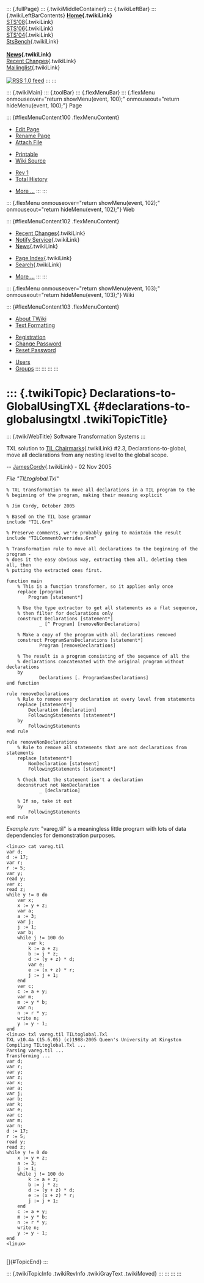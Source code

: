 ::: {.fullPage}
::: {.twikiMiddleContainer}
::: {.twikiLeftBar}
::: {.twikiLeftBarContents}
**[Home](WebHome){.twikiLink}**\
[STS\'08](STS08){.twikiLink}\
[STS\'06](http://www.program-transformation.org/Sts/STS06){.twikiLink}\
[STS\'04](STS04){.twikiLink}\
[StsBench](StsBench){.twikiLink}\
\
**[News](WebNews){.twikiLink}**\
[Recent Changes](WebChanges){.twikiLink}\
[Mailinglist](MailingList){.twikiLink}\
\
[![](../pub/rss.gif "RSS 1.0 feed")](WebRss@skin=rss)
:::
:::

::: {.twikiMain}
::: {.toolBar}
::: {.flexMenuBar}
::: {.flexMenu onmouseover="return showMenu(event, 100);" onmouseout="return hideMenu(event, 100);"}
Page

::: {#flexMenuContent100 .flexMenuContent}
-   [Edit
    Page](http://www.program-transformation.org/edit/Sts/Declarations-to-GlobalUsingTXL?t=1536827758)
-   [Rename
    Page](http://www.program-transformation.org/rename/Sts/Declarations-to-GlobalUsingTXL)
-   [Attach
    File](http://www.program-transformation.org/attach/Sts/Declarations-to-GlobalUsingTXL)

<!-- -->

-   [Printable](http://www.program-transformation.org/view/Sts/Declarations-to-GlobalUsingTXL?skin=print.pattern)
-   [Wiki
    Source](http://www.program-transformation.org/view/Sts/Declarations-to-GlobalUsingTXL?skin=text&raw=on&contenttype=text/plain)

<!-- -->

-   [Rev
    1](http://www.program-transformation.org/view/Sts/Declarations-to-GlobalUsingTXL?rev=1.1)
-   [Total
    History](http://www.program-transformation.org/rdiff/Sts/Declarations-to-GlobalUsingTXL)

<!-- -->

-   [More
    \...](http://www.program-transformation.org/oops/Sts/Declarations-to-GlobalUsingTXL?template=oopsmore&param1=1.1&param2=1.1)
:::
:::

::: {.flexMenu onmouseover="return showMenu(event, 102);" onmouseout="return hideMenu(event, 102);"}
Web

::: {#flexMenuContent102 .flexMenuContent}
-   [Recent Changes](WebChanges){.twikiLink}
-   [Notify Service](WebNotify){.twikiLink}
-   [News](WebNews){.twikiLink}

<!-- -->

-   [Page Index](WebIndex){.twikiLink}
-   [Search](WebSearch){.twikiLink}

<!-- -->

-   [More
    \...](http://www.program-transformation.org/oops/Sts/Declarations-to-GlobalUsingTXL?template=oopsmore&param1=1.1&param2=1.1)
:::
:::

::: {.flexMenu onmouseover="return showMenu(event, 103);" onmouseout="return hideMenu(event, 103);"}
Wiki

::: {#flexMenuContent103 .flexMenuContent}
-   [About
    TWiki](http://www.program-transformation.org/view/TWiki/WebHome)
-   [Text
    Formatting](http://www.program-transformation.org/view/TWiki/TextFormattingRules)

<!-- -->

-   [Registration](http://www.program-transformation.org/view/TWiki/TWikiRegistration)
-   [Change
    Password](http://www.program-transformation.org/view/TWiki/ChangePassword)
-   [Reset
    Password](http://www.program-transformation.org/view/TWiki/ResetPassword)

<!-- -->

-   [Users](http://www.program-transformation.org/view/Main/TWikiUsers)
-   [Groups](http://www.program-transformation.org/view/Main/TWikiGroups)
:::
:::
:::
:::

::: {.twikiTopic}
Declarations-to-GlobalUsingTXL {#declarations-to-globalusingtxl .twikiTopicTitle}
==============================

::: {.twikiWebTitle}
Software Transformation Systems
:::

TXL solution to [TIL Chairmarks](TILChairmarks){.twikiLink} \#2.3,
Declarations-to-global, move all declarations from any nesting level to
the global scope.

\-- [JamesCordy](../Main/JamesCordy){.twikiLink} - 02 Nov 2005

*File \"TILtoglobal.Txl\"*

    % TXL transformation to move all declarations in a TIL program to the 
    % beginning of the program, making their meaning explicit

    % Jim Cordy, October 2005

    % Based on the TIL base grammar
    include "TIL.Grm"

    % Preserve comments, we're probably going to maintain the result
    include "TILCommentOverrides.Grm"

    % Transformation rule to move all declarations to the beginning of the program -
    % does it the easy obvious way, extracting them all, deleting them all, then
    % putting the extracted ones first.  

    function main
        % This is a function transformer, so it applies only once 
        replace [program]
            Program [statement*]

        % Use the type extractor to get all statements as a flat sequence,
        % then filter for declarations only
        construct Declarations [statement*]
                _ [^ Program] [removeNonDeclarations]

        % Make a copy of the program with all declarations removed
        construct ProgramSansDeclarations [statement*]
                Program [removeDeclarations]

        % The result is a program consisting of the sequence of all the
        % declarations concatenated with the original program without declarations
        by
                Declarations [. ProgramSansDeclarations]
    end function

    rule removeDeclarations
        % Rule to remove every declaration at every level from statements
        replace [statement*]
            Declaration [declaration]
            FollowingStatements [statement*]
        by
            FollowingStatements
    end rule

    rule removeNonDeclarations
        % Rule to remove all statements that are not declarations from statements
        replace [statement*]
            NonDeclaration [statement]
            FollowingStatements [statement*]

        % Check that the statement isn't a declaration 
        deconstruct not NonDeclaration
                _ [declaration]

        % If so, take it out
        by
            FollowingStatements
    end rule

*Example run:* \"vareg.til\" is a meaningless little program with lots
of data dependencies for demonstration purposes.

    <linux> cat vareg.til
    var d;
    d := 17;
    var r;
    r := 5;
    var y;
    read y;
    var z;
    read z;
    while y != 0 do
        var x;
        x := y + z;
        var a;
        a := 3;
        var j;
        j := 1;
        var b;
        while j != 100 do
            var k;
            k := a + z;
            b := j * z;
            d := (y + z) * d;
            var e;
            e := (x + z) * r;
            j := j + 1;
        end
        var c;
        c := a + y;
        var m;
        m := y * b;
        var n;
        n := r * y;
        write n;
        y := y - 1;
    end
    <linux> txl vareg.til TILtoglobal.Txl
    TXL v10.4a (15.6.05) (c)1988-2005 Queen's University at Kingston
    Compiling TILtoglobal.Txl ... 
    Parsing vareg.til ...
    Transforming ...
    var d;
    var r;
    var y;
    var z;
    var x;
    var a;
    var j;
    var b;
    var k;
    var e;
    var c;
    var m;
    var n;
    d := 17;
    r := 5;
    read y;
    read z;
    while y != 0 do
        x := y + z;
        a := 3;
        j := 1;
        while j != 100 do
            k := a + z;
            b := j * z;
            d := (y + z) * d;
            e := (x + z) * r;
            j := j + 1;
        end
        c := a + y;
        m := y * b;
        n := r * y;
        write n;
        y := y - 1;
    end
    <linux> 

\
[]{#TopicEnd}
:::

::: {.twikiTopicInfo .twikiRevInfo .twikiGrayText .twikiMoved}
:::
:::
:::
:::
